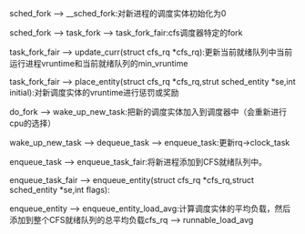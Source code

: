 sched_fork --> __sched_fork:对新进程的调度实体初始化为0

sched_fork --> task_fork --> task_fork_fair:cfs调度器特定的fork

task_fork_fair --> update_curr(struct cfs_rq *cfs_rq):更新当前就绪队列中当前运行进程vruntime和当前就绪队列的min_vruntime

task_fork_fair --> place_entity(struct cfs_rq *cfs_rq,strut sched_entity *se,int initial):对新调度实体的vruntime进行惩罚或奖励

do_fork --> wake_up_new_task:把新的调度实体加入到调度器中（会重新进行cpu的选择）

wake_up_new_task --> dequeue_task --> enqueue_task:更新rq->clock_task


enqueue_task --> enqueue_task_fair:将新进程添加到CFS就绪队列中。


enqueue_task_fair --> enqueue_entity(struct cfs_rq *cfs_rq,struct sched_entity *se,int flags):

enqueue_entity --> enqueue_entity_load_avg:计算调度实体的平均负载，然后添加到整个CFS就绪队列的总平均负载cfs_rq --> runnable_load_avg